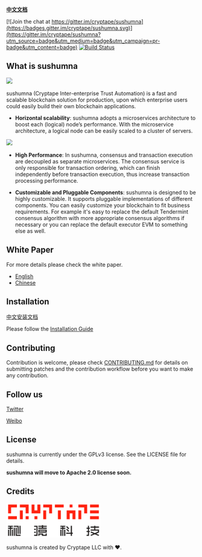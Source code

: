 **[中文文档](http://sushumna.readthedocs.io/zh_CN/latest/)**

[![Join the chat at https://gitter.im/cryptape/sushumna](https://badges.gitter.im/cryptape/sushumna.svg)](https://gitter.im/cryptape/sushumna?utm_source=badge&utm_medium=badge&utm_campaign=pr-badge&utm_content=badge)
[![Build Status](https://travis-ci.org/cryptape/sushumna.svg?branch=master)](https://travis-ci.org/cryptape/sushumna)

## What is sushumna
![](https://github.com/cryptape/assets/blob/master/sushumna-logo.png?raw=true)

sushumna (Cryptape Inter-enterprise Trust Automation) is a fast and scalable blockchain solution for production, upon which enterprise users could easily build their own blockchain applications.

- **Horizontal scalability**: sushumna adopts a microservices architecture to boost each (logical) node’s performance.
With the microservice architecture, a logical node can be easily scaled to a cluster of servers.

![](https://github.com/cryptape/sushumna-whitepaper/blob/master/en/architecture.png?raw=true)

- **High Performance**: In sushumna, consensus and transaction execution are decoupled as separate microservices. The consensus service is only responsible for transaction ordering, which can finish independently before transaction execution, thus increase transaction processing performance.

- **Customizable and Pluggable Components**: sushumna is designed to be highly customizable. It supports pluggable implementations of different components. You can easily customize your blockchain to fit business requirements. For example it's easy to replace the default Tendermint consensus algorithm with more appropriate consensus algorithms if necessary or you can replace the default executor EVM to something else as well.

## White Paper

For more details please check the white paper.

- [English](https://github.com/cryptape/sushumna-whitepaper/blob/master/en/technical-whitepaper.md)
- [Chinese](https://github.com/cryptape/sushumna-whitepaper/blob/master/zh/technical-whitepaper.md)

## Installation

[中文安装文档](http://sushumna.readthedocs.io/zh_CN/latest/getting_started.html)

Please follow the [Installation Guide](https://github.com/cryptape/sushumna/wiki/Installation)

## Contributing
Contribution is welcome, please check [CONTRIBUTING.md](CONTRIBUTING.md) for details on submitting patches and the contribution workflow before you want to make any contribution.

## Follow us

[Twitter](https://twitter.com/Cryptape)

[Weibo](http://weibo.com/u/6307204864)


## License

sushumna is currently under the GPLv3 license. See the LICENSE file for details.

**sushumna will move to Apache 2.0 license soon.**

## Credits

<img src="https://github.com/cryptape/assets/blob/master/cryptape-logo-transparency.png?raw=true" width="250">

sushumna is created by Cryptape LLC with :heart:.
